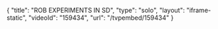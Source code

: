 {
    "title": "ROB EXPERIMENTS IN SD",
    "type": "solo",
    "layout": "iframe-static",
    "videoId": "159434",
    "url": "\/tvpembed\/159434"
}